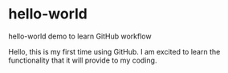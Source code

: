# hello-world
hello-world demo to learn GitHub workflow

Hello, this is my first time using GitHub. I am excited to learn the functionality that it will provide to my coding.
